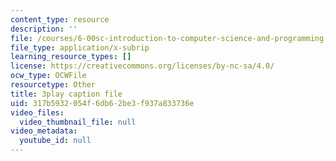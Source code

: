 ```yaml
---
content_type: resource
description: ''
file: /courses/6-00sc-introduction-to-computer-science-and-programming-spring-2011/317b5932054f6db62be3f937a833736e_Iu4xTLKcbPo.srt
file_type: application/x-subrip
learning_resource_types: []
license: https://creativecommons.org/licenses/by-nc-sa/4.0/
ocw_type: OCWFile
resourcetype: Other
title: 3play caption file
uid: 317b5932-054f-6db6-2be3-f937a833736e
video_files:
  video_thumbnail_file: null
video_metadata:
  youtube_id: null
---
```

